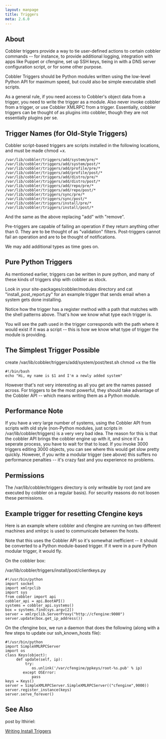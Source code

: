 ```yaml
---
layout: manpage
title: Triggers
meta: 2.6.0
---
```


<h2>About</h2>

<p>Cobbler triggers provide a way to tie user-defined actions to
certain cobbler commands -- for instance, to provide additional
logging, integration with apps like Puppet or cfengine, set up SSH
keys, tieing in with a DNS server configuration script, or for some
other purpose.</p>

<p>Cobbler Triggers should be Python modules written using the low-level
Python API for maximum speed, but could also be simple executable shell
scripts.</p>

<p>As a general rule, if you need access to Cobbler's object data from
a trigger, you need to write the trigger as a module. Also never
invoke cobbler from a trigger, or use Cobbler XMLRPC from a
trigger. Essentially, cobbler triggers can be thought of as plugins
into cobbler, though they are not essentially plugins per se.</p>

<h2>Trigger Names (for Old-Style Triggers)</h2>

<p>Cobbler script-based triggers are scripts installed in the
following locations, and must be made chmod +x.</p>

<pre><code>/var/lib/cobbler/triggers/add/system/pre/*
/var/lib/cobbler/triggers/add/system/post/*
/var/lib/cobbler/triggers/add/profile/pre/*
/var/lib/cobbler/triggers/add/profile/post/*
/var/lib/cobbler/triggers/add/distro/pre/*
/var/lib/cobbler/triggers/add/distro/post/*
/var/lib/cobbler/triggers/add/repo/pre/*
/var/lib/cobbler/triggers/add/repo/post/*
/var/lib/cobbler/triggers/sync/pre/*
/var/lib/cobbler/triggers/sync/post/*
/var/lib/cobbler/triggers/install/pre/*
/var/lib/cobbler/triggers/install/post/*
</code></pre>

<p>And the same as the above replacing "add" with "remove".</p>

<p>Pre-triggers are capable of failing an operation if they return
anything other than 0. They are to be thought of as "validation"
filters. Post-triggers cannot fail an operation and are to be
thought of notifications.</p>

<p>We may add additional types as time goes on.</p>

<h2>Pure Python Triggers</h2>

<p>As mentioned earlier, triggers can be written in pure python, and
many of these kinds of triggers ship with cobbler as stock.</p>

<p>Look in your site-packages/cobbler/modules directory and cat
"install_post_report.py" for an example trigger that sends email
when a system gets done installing.</p>

<p>Notice how the trigger has a register method with a path that
matches with the shell patterns above. That's how we know what type
each trigger is.</p>

<p>You will see the path used in the trigger corresponds with the path
where it would exist if it was a script -- this is how we know what
type of trigger the module is providing.</p>

<h2>The Simplest Trigger Possible</h2>

<p>create /var/lib/cobbler/triggers/add/system/post/test.sh chmod +x
the file</p>

<pre><code>#!/bin/bash
echo "Hi, my name is $1 and I'm a newly added system"
</code></pre>

<p>However that's not very interesting as all you get are the names
passed across. For triggers to be the most powerful, they should
take advantage of the Cobbler API -- which means writing them as a
Python module.</p>

<h2>Performance Note</h2>

<p>If you have a very large number of systems, using the Cobbler API
from scripts with old style (non-Python modules, just scripts in
/var/lib/cobbler/triggers) is a very very bad idea. The reason for
this is that the cobbler API brings the cobbler engine up with it,
and since it's a seperate process, you have to wait for that to
load. If you invoke 3000 triggers editing 3000 objects, you can see
where this would get slow pretty quickly. However, if you write a
modular trigger (see above) this suffers no performance penalties
-- it's crazy fast and you experience no problems.</p>

<h2>Permissions</h2>

<p>The /var/lib/cobbler/triggers directory is only writeable by root
(and are executed by cobbler on a regular basis). For security
reasons do not loosen these permissions.</p>

<h2>Example trigger for resetting Cfengine keys</h2>

<p>Here is an example where cobbler and cfengine are running on two
different machines and xmlrpc is used to communicate between the
hosts.</p>

<p>Note that this uses the Cobbler API so it's somewhat inefficient --
it should be converted to a Python module-based trigger. If it were
in a pure Python modular trigger, it would fly.</p>

<p>On the cobbler box:</p>

<p>/var/lib/cobbler/triggers/install/post/clientkeys.py</p>

<pre><code>#!/usr/bin/python
import socket
import xmlrpclib
import sys
from cobbler import api
cobbler_api = api.BootAPI()
systems = cobbler_api.systems()
box = systems.find(sys.argv[2])
server = xmlrpclib.ServerProxy("http://cfengine:9000")
server.update(box.get_ip_address())
</code></pre>

<p>On the cfengine box, we run a daemon that does the following (along
with a few steps to update our ssh_known_hosts file):</p>

<pre><code>#!/usr/bin/python
import SimpleXMLRPCServer
import os
class Keys(object):
     def update(self, ip):
         try:
            os.unlink('/var/cfengine/ppkeys/root-%s.pub' % ip)
        except OSError:
            pass
keys = Keys()
server = SimpleXMLRPCServer.SimpleXMLRPCServer(("cfengine",9000))
server.register_instance(keys)
server.serve_forever()
</code></pre>

<h2>See Also</h2>

<p>post by Ithiriel:</p>

<p><a href="http://www.ithiriel.com/content/2010/03/29/writing-install-triggers-cobbler">Writing Install Triggers</a></p>
